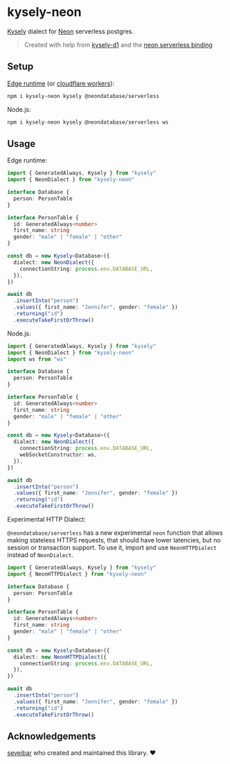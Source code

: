 # kysely-neon

[Kysely](https://github.com/koskimas/kysely) dialect for [Neon](https://neon.tech/) serverless postgres.

> Created with help from [kysely-d1](https://github.com/aidenwallis/kysely-d1) and the [neon serverless binding](https://github.com/neondatabase/serverless)

## Setup

[Edge runtime](https://edge-runtime.vercel.app/) (or [cloudflare workers](https://workers.cloudflare.com/)):

```bash
npm i kysely-neon kysely @neondatabase/serverless
```

Node.js:

```bash
npm i kysely-neon kysely @neondatabase/serverless ws
```

## Usage

Edge runtime:

```typescript
import { GeneratedAlways, Kysely } from "kysely"
import { NeonDialect } from "kysely-neon"

interface Database {
  person: PersonTable
}

interface PersonTable {
  id: GeneratedAlways<number>
  first_name: string
  gender: "male" | "female" | "other"
}

const db = new Kysely<Database>({
  dialect: new NeonDialect({
    connectionString: process.env.DATABASE_URL,
  }),
})

await db
  .insertInto("person")
  .values({ first_name: "Jennifer", gender: "female" })
  .returning("id")
  .executeTakeFirstOrThrow()
```

Node.js:

```typescript
import { GeneratedAlways, Kysely } from "kysely"
import { NeonDialect } from "kysely-neon"
import ws from "ws"

interface Database {
  person: PersonTable
}

interface PersonTable {
  id: GeneratedAlways<number>
  first_name: string
  gender: "male" | "female" | "other"
}

const db = new Kysely<Database>({
  dialect: new NeonDialect({
    connectionString: process.env.DATABASE_URL,
    webSocketConstructor: ws,
  }),
})

await db
  .insertInto("person")
  .values({ first_name: "Jennifer", gender: "female" })
  .returning("id")
  .executeTakeFirstOrThrow()
```

Experimental HTTP Dialect:

`@neondatabase/serverless` has a new experimental `neon` function that allows making stateless HTTPS requests, 
that should have lower latencies, but no session or transaction support. To use it, import and use `NeonHTTPDialect`
instead of `NeonDialect`.

```typescript
import { GeneratedAlways, Kysely } from "kysely"
import { NeonHTTPDialect } from "kysely-neon"

interface Database {
  person: PersonTable
}

interface PersonTable {
  id: GeneratedAlways<number>
  first_name: string
  gender: "male" | "female" | "other"
}

const db = new Kysely<Database>({
  dialect: new NeonHTTPDialect({
    connectionString: process.env.DATABASE_URL,
  }),
})

await db
  .insertInto("person")
  .values({ first_name: "Jennifer", gender: "female" })
  .returning("id")
  .executeTakeFirstOrThrow()
```

## Acknowledgements

[seveibar](https://github.com/seveibar) who created and maintained this library. :heart:
